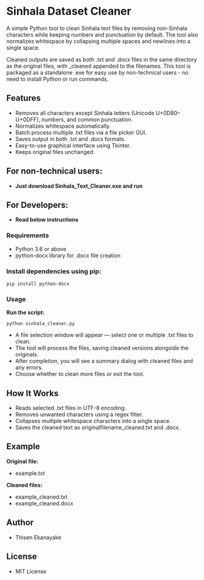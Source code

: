 # Sinhala Dataset Cleaner
A simple Python tool to clean Sinhala text files by removing non-Sinhala characters while keeping numbers and punctuation by default.
The tool also normalizes whitespace by collapsing multiple spaces and newlines into a single space.

Cleaned outputs are saved as both .txt and .docx files in the same directory as the original files, with _cleaned appended to the filenames.
This tool is packaged as a standalone .exe for easy use by non-technical users - no need to install Python or run commands.

## Features
- Removes all characters except Sinhala letters (Unicode U+0D80–U+0DFF), numbers, and common punctuation.
- Normalizes whitespace automatically.
- Batch process multiple .txt files via a file picker GUI.
- Saves output in both .txt and .docx formats.
- Easy-to-use graphical interface using Tkinter.
- Keeps original files unchanged.

## For non-technical users:
- **Just download Sinhala_Text_Cleaner.exe and run**

## For Developers:
- **Read below instructions**

### Requirements
- Python 3.6 or above
- python-docx library for .docx file creation

### Install dependencies using pip:
```
pip install python-docx
```

### Usage
**Run the script:**
```
python sinhala_cleaner.py
```
- A file selection window will appear — select one or multiple .txt files to clean.
- The tool will process the files, saving cleaned versions alongside the originals.
- After completion, you will see a summary dialog with cleaned files and any errors.
- Choose whether to clean more files or exit the tool.

## How It Works
- Reads selected .txt files in UTF-8 encoding.
- Removes unwanted characters using a regex filter.
- Collapses multiple whitespace characters into a single space.
- Saves the cleaned text as originalfilename_cleaned.txt and .docx.

## Example
**Original file:**
- example.txt

**Cleaned files:**
- example_cleaned.txt
- example_cleaned.docx

## Author
- Thisen Ekanayake

## License
- MIT License
